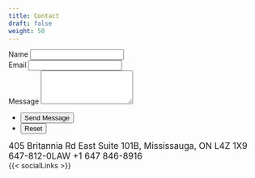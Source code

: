 ```yaml
---
title: Contact
draft: false
weight: 50
---
```


<form id="contactform" method="post" action="">
	<div class="field half first">
		<label for="name">Name</label>
		<input type="text" name="name" id="name" />
	</div>
	<div class="field half">
		<label for="email">Email</label>
		<input type="text" name="email" id="email" />
	</div>
	<div class="field">
		<label for="message">Message</label>
		<textarea name="message" id="message" rows="4"></textarea>
	</div>
	<ul class="actions">
		<li><input id="contact_submit" type="submit" value="Send Message" class="special disabled" /></li>
		<li><input type="reset" value="Reset" /></li>
	</ul>
</form>
<div style="
    font-size: 17px;
"><i class="fa fa-map-marker"></i> 405 Britannia Rd East Suite 101B,  Mississauga, ON L4Z 1X9 <i class="fa fa-phone"> </i> 647-812-0LAW  <i class="fa fa-fax"></i> +1 647 846-8916<br></div>
{{< socialLinks >}}
